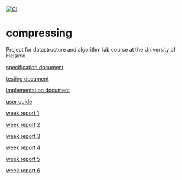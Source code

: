 [![CI](https://github.com/eevahanka/compressing/actions/workflows/main.yml/badge.svg)](https://github.com/eevahanka/compressing/actions/workflows/main.yml)
# compressing
Project for datastructure and algorithm lab course at the University of Helsinki

[specification document](documentation/specification_document.md)

[testing document](documentation/testing_document.md)

[implementation document](documentation/implementation_document.md)

[user quide](documentation/user_guide.md)

[week report 1](documentation/week_report1.md)

[week report 2](documentation/week_report2.md)

[week report 3](documentation/week_report3.md)

[week report 4](documentation/week_report4.md)

[week report 5](documentation/week_report5.md)

[week report 6](documentation/week_report6.md)
